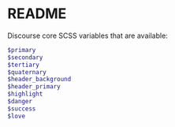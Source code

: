 # README

Discourse core SCSS variables that are available:

```scss
$primary
$secondary
$tertiary
$quaternary
$header_background
$header_primary
$highlight
$danger
$success
$love
```
